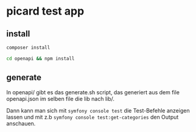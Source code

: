 # picard test app

## install

```bash
composer install 

cd openapi && npm install
```

## generate

In openapi/ gibt es das generate.sh script, das generiert aus dem file openapi.json im selben file die lib nach lib/.

Dann kann man sich mit ```symfony console test``` die Test-Befehle anzeigen lassen und mit z.b ```symfony console test:get-categories``` den Output anschauen.
